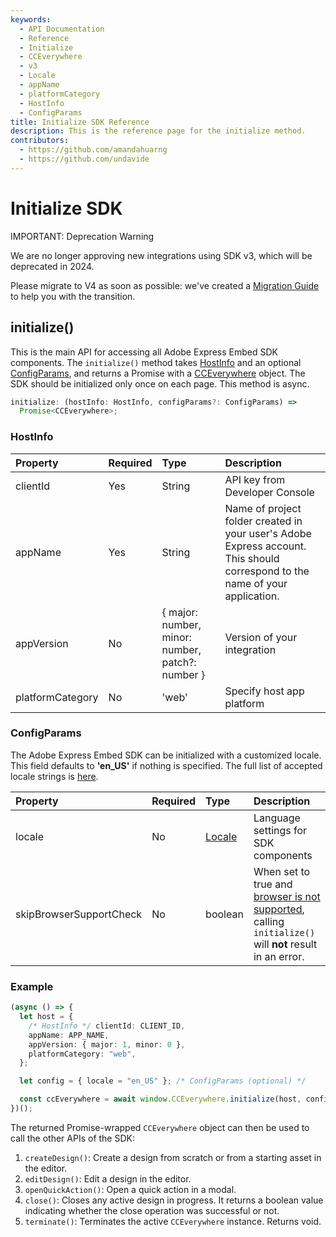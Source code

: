 ```yaml
---
keywords:
  - API Documentation
  - Reference
  - Initialize
  - CCEverywhere
  - v3
  - Locale
  - appName
  - platformCategory
  - HostInfo
  - ConfigParams
title: Initialize SDK Reference
description: This is the reference page for the initialize method.
contributors:
  - https://github.com/amandahuarng
  - https://github.com/undavide
---
```


# Initialize SDK

<InlineAlert variant="error" slots="header, text1, text2" />

IMPORTANT: Deprecation Warning

We are no longer approving new integrations using SDK v3, which will be deprecated in 2024.

Please migrate to V4 as soon as possible: we've created a [Migration Guide](../../../guides/concepts/migration-v3-v4.md) to help you with the transition.

## initialize()

This is the main API for accessing all Adobe Express Embed SDK components. The `initialize()` method takes [HostInfo](#hostinfo) and an optional [ConfigParams](#configparams), and returns a Promise with a [CCEverywhere](../cc-everywhere/index.md) object. The SDK should be initialized only once on each page. This method is async.

```ts
initialize: (hostInfo: HostInfo, configParams?: ConfigParams) =>
  Promise<CCEverywhere>;
```

### HostInfo

| Property         | Required | Type                                             | Description                                                                                                                  |
| :--------------- | :------- | :----------------------------------------------- | :--------------------------------------------------------------------------------------------------------------------------- |
| clientId         | Yes      | String                                           | API key from Developer Console                                                                                               |
| appName          | Yes      | String                                           | Name of project folder created in your user's Adobe Express account. This should correspond to the name of your application. |
| appVersion       | No       | { major: number, minor: number, patch?: number } | Version of your integration                                                                                                  |
| platformCategory | No       | 'web'                                            | Specify host app platform                                                                                                    |

### ConfigParams

The Adobe Express Embed SDK can be initialized with a customized locale. This field defaults to **'en_US'** if nothing is specified. The full list of accepted locale strings is [here](../types/index.md#locale).

| Property                | Required | Type                               | Description                                                                                                                                                    |
| :---------------------- | :------- | :--------------------------------- | :------------------------------------------------------------------------------------------------------------------------------------------------------------- |
| locale                  | No       | [Locale](../types/index.md#locale) | Language settings for SDK components                                                                                                                           |
| skipBrowserSupportCheck | No       | boolean                            | When set to true and [browser is not supported](../../../guides/quickstart/technical-requirements.md), calling `initialize()` will **not** result in an error. |

### Example

```ts
(async () => {
  let host = {
    /* HostInfo */ clientId: CLIENT_ID,
    appName: APP_NAME,
    appVersion: { major: 1, minor: 0 },
    platformCategory: "web",
  };

  let config = { locale = "en_US" }; /* ConfigParams (optional) */

  const ccEverywhere = await window.CCEverywhere.initialize(host, config);
})();
```

The returned Promise-wrapped `CCEverywhere` object can then be used to call the other APIs of the SDK:

1. `createDesign()`: Create a design from scratch or from a starting asset in the editor.
2. `editDesign()`: Edit a design in the editor.
3. `openQuickAction()`: Open a quick action in a modal.
4. `close()`: Closes any active design in progress. It returns a boolean value indicating whether the close operation was successful or not.
5. `terminate()`: Terminates the active `CCEverywhere` instance. Returns void.
